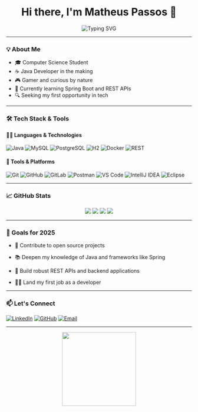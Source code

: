 <h1 align="center">Hi there, I'm Matheus Passos 👋</h1>
<p align="center">
  <img src="https://readme-typing-svg.demolab.com?font=Fira+Code&weight=600&size=24&pause=1000&center=true&vCenter=true&width=600&lines=Computer+Science+Student;Java+Enthusiast;Lifelong+Learner+%7C+Gamer+%7C+Brazilian" alt="Typing SVG" />
</p>

---

### 💡 About Me
- 🎓 Computer Science Student  
- ☕ Java Developer in the making  
- 🎮 Gamer and curious by nature  
- 🌱 Currently learning Spring Boot and REST APIs  
- 🔍 Seeking my first opportunity in tech

---

### 🛠️ Tech Stack & Tools

#### 👨‍💻 Languages & Technologies
![Java](https://img.shields.io/badge/Java-%23ED8B00.svg?style=for-the-badge&logo=openjdk&logoColor=white)
![MySQL](https://img.shields.io/badge/MySQL-4479A1.svg?style=for-the-badge&logo=mysql&logoColor=white)
![PostgreSQL](https://img.shields.io/badge/PostgreSQL-316192.svg?style=for-the-badge&logo=postgresql&logoColor=white)
![H2](https://img.shields.io/badge/H2-006666.svg?style=for-the-badge&logo=h2&logoColor=white)
![Docker](https://img.shields.io/badge/Docker-2496ED.svg?style=for-the-badge&logo=docker&logoColor=white)
![REST](https://img.shields.io/badge/REST-API-%23007ACC.svg?style=for-the-badge&logo=flask&logoColor=white)

#### 🧰 Tools & Platforms
![Git](https://img.shields.io/badge/Git-F05032.svg?style=for-the-badge&logo=git&logoColor=white)
![GitHub](https://img.shields.io/badge/GitHub-181717.svg?style=for-the-badge&logo=github&logoColor=white)
![GitLab](https://img.shields.io/badge/GitLab-FC6D26.svg?style=for-the-badge&logo=gitlab&logoColor=white)
![Postman](https://img.shields.io/badge/Postman-FF6C37.svg?style=for-the-badge&logo=postman&logoColor=white)
![VS Code](https://img.shields.io/badge/VS%20Code-0078d7.svg?style=for-the-badge&logo=visual-studio-code&logoColor=white)
![IntelliJ IDEA](https://img.shields.io/badge/IntelliJIDEA-000000.svg?style=for-the-badge&logo=intellij-idea&logoColor=white)
![Eclipse](https://img.shields.io/badge/Eclipse-FE7A16.svg?style=for-the-badge&logo=eclipse&logoColor=white)

---

### 📈 GitHub Stats

<p align="center">
  <img src="http://github-profile-summary-cards.vercel.app/api/cards/profile-details?username=MatheusP4ssos&theme=tokyonight" />
  <img src="http://github-profile-summary-cards.vercel.app/api/cards/stats?username=MatheusP4ssos&theme=tokyonight" />
  <img src="http://github-profile-summary-cards.vercel.app/api/cards/most-commit-language?username=MatheusP4ssos&theme=tokyonight" />
  <img src="http://github-profile-summary-cards.vercel.app/api/cards/productive-time?username=MatheusP4ssos&theme=tokyonight&utcOffset=-3" />
</p>

---

### 🎯 Goals for 2025
- 🔨 Contribute to open source projects

- 📚 Deepen my knowledge of Java and frameworks like Spring

- 🧪 Build robust REST APIs and backend applications

- 👨‍💼 Land my first job as a developer
---

### 📫 Let's Connect

[![LinkedIn](https://img.shields.io/badge/-Matheus%20Passos-blue?style=for-the-badge&logo=linkedin&logoColor=white)](https://www.linkedin.com/in/math-holanda/)
[![GitHub](https://img.shields.io/badge/-GitHub-181717?style=for-the-badge&logo=github&logoColor=white)](https://github.com/MatheusP4ssos)
[![Email](https://img.shields.io/badge/Email-D14836?style=for-the-badge&logo=gmail&logoColor=white)](mailto:matheus.senai2016@gmail.com)

---

<p align="center">
  <img src="https://media.giphy.com/media/iIqmM5tTjmpOB9mpbn/giphy.gif" width="200">
</p>

